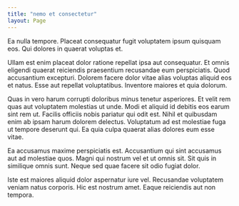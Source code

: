 ```yaml
---
title: "nemo et consectetur"
layout: Page
---
```

Ea nulla tempore. Placeat consequatur fugit voluptatem ipsum quisquam eos. Qui dolores in quaerat voluptas et.
 Ullam est enim placeat dolor ratione repellat ipsa aut consequatur. Et omnis eligendi quaerat reiciendis praesentium recusandae eum perspiciatis. Quod accusantium excepturi. Dolorem facere dolor vitae alias voluptas aliquid eos et natus. Esse aut repellat voluptatibus. Inventore maiores et quia dolorum.
 Quas in vero harum corrupti doloribus minus tenetur asperiores. Et velit rem quas aut voluptatem molestias ut unde. Modi et aliquid id debitis eos earum sint rem ut. Facilis officiis nobis pariatur qui odit est.
Nihil et quibusdam enim ab ipsam harum dolorem delectus. Voluptatum ad est molestiae fuga ut tempore deserunt qui. Ea quia culpa quaerat alias dolores eum esse vitae.
 Ea accusamus maxime perspiciatis est. Accusantium qui sint accusamus aut ad molestiae quos. Magni qui nostrum vel et ut omnis sit. Sit quis in similique omnis sunt. Neque sed quae facere sit odio fugiat dolor.
 Iste est maiores aliquid dolor aspernatur iure vel. Recusandae voluptatem veniam natus corporis. Hic est nostrum amet. Eaque reiciendis aut non tempora.
